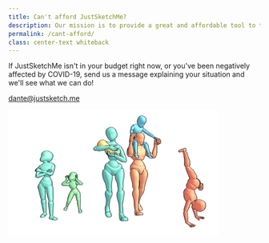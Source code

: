 ```yaml
---
title: Can't afford JustSketchMe?
description: Our mission is to provide a great and affordable tool to the art world.
permalink: /cant-afford/
class: center-text whiteback
---
```


If JustSketchMe isn't in your budget right now, or you've been negatively affected by COVID-19, send us a message explaining your situation and we'll see what we can do!

[dante@justsketch.me](mailto:dante@justsketch.me?subject=JustMySituation)

<img src="/images/heros/web.png" alt="Family" style="max-width: 420px"/>
